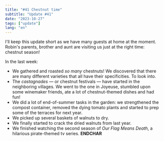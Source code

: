 ```yaml
---
title: "#41 Chestnut time"
subtitle: "Update #41"
date: "2023-10-27"
tags: ["update"]
lang: "en"
---
```


I'll keep this update short as we have many guests at home at the moment. Robin's parents, brother and aunt are visiting us just at the right time: chestnut season!

In the last week:

- We gathered and roasted _so many_ chestnuts! We discovered that there are many different varieties that all have their specificities. To look into.
- The _castagnades_ — or chestnut festivals — have started in the neighboring villages. We went to the one in Joyeuse, stumbled upon some winemaker friends, ate a lot of chestnut-themed dishes and had fun!
- We did a lot of end-of-summer tasks in the garden: we strengthened the compost container, removed the dying tomato plants and started to prep some of the terraces for next year.
- We picked up several baskets of walnuts to dry.
- We finally started to crack the dried walnuts from last year.
- We finished watching the second season of <cite>Our Flag Means Death</cite>, a hilarious pirate-themed tv series. **ENDCHAR**
